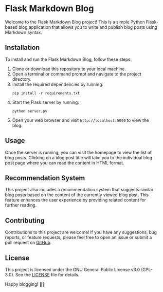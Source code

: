 # Flask Markdown Blog

Welcome to the Flask Markdown Blog project! This is a simple Python Flask-based blog application that allows you to write and publish blog posts using Markdown syntax.

## Installation

To install and run the Flask Markdown Blog, follow these steps:

1. Clone or download this repository to your local machine.
2. Open a terminal or command prompt and navigate to the project directory.
3. Install the required dependencies by running:
    ```
    pip install -r requirements.txt
    ```
4. Start the Flask server by running:
    ```
    python server.py
    ```
5. Open your web browser and visit `http://localhost:5000` to view the blog.

## Usage

Once the server is running, you can visit the homepage to view the list of blog posts. Clicking on a blog post title will take you to the individual blog post page where you can read the content in HTML format.

## Recommendation System

This project also includes a recommendation system that suggests similar blog posts based on the content of the currently viewed blog post. This feature enhances the user experience by providing related content for further reading.

## Contributing

Contributions to this project are welcome! If you have any suggestions, bug reports, or feature requests, please feel free to open an issue or submit a pull request on [GitHub](https://github.com/your_username/your_repository).

## License

This project is licensed under the GNU General Public License v3.0 (GPL-3.0). See the [LICENSE](https://choosealicense.com/licenses/gpl-3.0/) file for details.

Happy blogging! 📝✨
